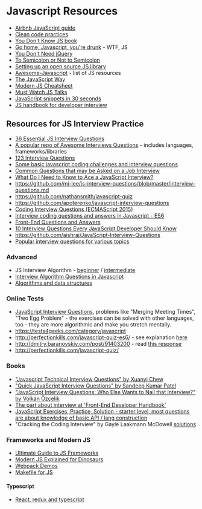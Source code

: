 # Javascript Resources
- [Airbnb JavaScript guide](https://github.com/airbnb/javascript)
- [Clean code practices](https://github.com/ryanmcdermott/clean-code-javascript)
- [You Don't Know JS book](https://github.com/getify/You-Dont-Know-JS)
- [Go home, Javascript, you're drunk](https://github.com/denysdovhan/wtfjs) - WTF, JS
- [You Don't Need jQuery](https://github.com/oneuijs/You-Dont-Need-jQuery/blob/master/README.md)
- [To Semicolon or Not to Semicolon](https://medium.com/@kentcdodds/semicolons-in-javascript-a-preference-dd8fc8b80895)
- [Setting up an open source JS library](https://gist.github.com/deadcoder0904/58d821cf07b1d943e3846971d0cc4497)
- [Awesome-Javascript](https://github.com/sorrycc/awesome-javascript) - list of JS resources
- [The JavaScript Way](https://github.com/bpesquet/thejsway)
- [Modern JS Cheatsheet](https://github.com/mbeaudru/modern-js-cheatsheet)
- [Must Watch JS Talks](https://github.com/AllThingsSmitty/must-watch-javascript)
- [JavaScript snippets in 30 seconds](https://github.com/Chalarangelo/30-seconds-of-code)
- [JS handbook for developer interview](https://medium.freecodecamp.org/the-definitive-javascript-handbook-for-a-developer-interview-44ffc6aeb54e)


## Resources for JS Interview Practice
- [36 Essential JS Interview Questions](https://www.toptal.com/javascript/interview-questions)
- [A popular repo of Awesome Interviews Questions](https://github.com/MaximAbramchuck/awesome-interview-questions) - includes languages, frameworks/libraries
- [123 Interview Questions](https://github.com/nishant8BITS/123-Essential-JavaScript-Interview-Question)
- [Some basic javascript coding challenges and interview questions](https://github.com/kolodny/exercises)
- [Common Questions that may be Asked on a Job Interview](https://github.com/malachaifrazier/JavaScript-Interview-Questions)
- [What Do I Need to Know to Ace a JavaScript Interview?](https://github.com/adam-s/js-interview-review)
- https://github.com/mi-lee/js-interview-questions/blob/master/interview-questions.md
- https://github.com/nathansmith/javascript-quiz
- https://github.com/apoterenko/javascript-interview-questions
- [Coding Interview Questions (ECMAScript 2015)](https://github.com/HIROSN/coding-interviews-es6)
- [Interview coding questions and answers in Javascript - ES6](https://github.com/mkshen/code-problems-solutions)
- [Front-End Questions and Answers](http://www.thatjsdude.com/interview/index.html)
- [10 Interview Questions Every JavaScript Developer Should Know](https://medium.com/javascript-scene/10-interview-questions-every-javascript-developer-should-know-6fa6bdf5ad95#.i5mgmc4m0)
- https://github.com/aishraj/JavaScript-Interview-Questions
- [Popular interview questions for various topics](https://github.com/kennymkchan/interview-questions-in-javascript)



### Advanced
- JS Interview Algorithm - [beginner](http://www.thatjsdude.com/interview/js1.html) / [intermediate](http://www.thatjsdude.com/interview/js2.html)
- [Interview Algorithm Questions in Javascript](https://github.com/kensterz/interview-questions-in-javascript)
- [Algorithms and data structures](https://github.com/vinnyoodles/algorithms)



### Online Tests
- [JavaScript Interview Questions](https://www.interviewcake.com/javascript-interview-questions), problems like "Merging Meeting Times", "Two Egg Problem" - the exercises can be solved with other languages, too - they are more algorithmic and make you stretch mentally.
- https://tests4geeks.com/category/javascript
- http://perfectionkills.com/javascript-quiz-es6/ - see explanation [here](https://gist.github.com/DmitrySoshnikov/3928607cb8fdba42e712)
- http://dmitry.baranovskiy.com/post/91403200 - read [this response](https://www.nczonline.net/blog/2010/01/26/answering-baranovskiys-javascript-quiz/)
- http://perfectionkills.com/javascript-quiz/



### Books
- ["Javascript Technical Interview Questions" by Xuanyi Chew](https://leanpub.com/jsinterviewquestions)
- ["Quick JavaScript Interview Questions" by Sandeep Kumar Patel](https://leanpub.com/quickjavascriptinterviewquestions)
- ["JavaScript Interview Questions: Who Else Wants to Nail that Interview?" by Volkan Özçelik](https://o2js.com/assets/javascript-interview-questions.pdf)
- [The part about interview at 'Front-End Developer Handbook'](https://www.frontendhandbook.com/practice/interview-q.html)
- [JavaScript Exercises, Practice, Solution - starter level, most questions are about knowledge of basic API / lang construction](http://www.w3resource.com/javascript-exercises/)
- "Cracking the Coding Interview" by Gayle Laakmann McDowell [solutions](https://github.com/careercup/CtCI-6th-Edition)



### Frameworks and Modern JS
- [Ultimate Guide to JS Frameworks](https://javascriptreport.com/the-ultimate-guide-to-javascript-frameworks/)
- [Modern JS Explained for Dinosaurs](https://medium.com/the-node-js-collection/modern-javascript-explained-for-dinosaurs-f695e9747b70)
- [Webpack Demos](https://github.com/ruanyf/webpack-demos)
- [Makefile for JS](https://gist.github.com/hallettj/29b8e7815b264c88a0a0ee9dcddb6210)

#### Typescript
- [React, redux and typescript](https://github.com/piotrwitek/react-redux-typescript-guide)

